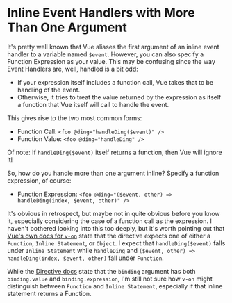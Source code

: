 Inline Event Handlers with More Than One Argument
=================================================

It's pretty well known that Vue aliases the first argument of an inline event handler to a variable named `$event`.  However, you can also specify a Function Expression as your value.  This may be confusing since the way Event Handlers are, well, handled is a bit odd:
- If your expression itself includes a function call, Vue takes that to be handling of the event.
- Otherwise, it tries to treat the value returned by the expression as itself a function that Vue itself will call to handle the event.

This gives rise to the two most common forms:
- Function Call: `<foo @ding="handleDing($event)" />`
- Function Value: `<foo @ding="handleDing" />`

Of note: If `handleDing($event)` itself returns a function, then Vue will ignore it!

So, how do you handle more than one argument inline?  Specify a function expression, of course:
- Function Expression: `<foo @ding="($event, other) => handleDing(index, $event, other)" />`

It's obvious in retrospect, but maybe not in quite obvious before you know it, especially considering the case of a function call as the expression.  I haven't bothered looking into this too deeply, but it's worth pointing out that [Vue's own docs for `v-on`](https://vuejs.org/v2/api/#v-on) state that the directive expects one of either a `Function`, `Inline Statement`, or `Object`.  I expect that `handleDing($event)` falls under `Inline Statement` while `handleDing` and `($event, other) => handleDing(index, $event, other)` fall under `Function`.

While the [Directive docs](https://vuejs.org/v2/guide/custom-directive.html#ad) state that the `binding` argument has both `binding.value` and `binding.expression`, I'm still not sure how `v-on` might distinguish between `Function` and `Inline Statement`, especially if that inline statement returns a Function.
